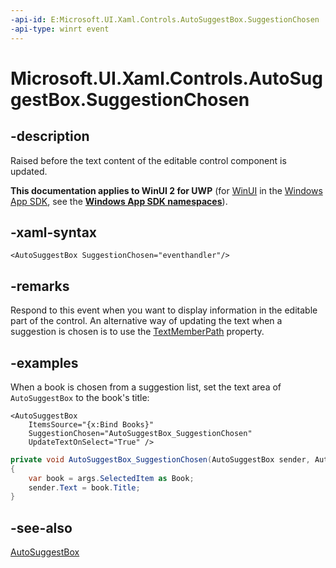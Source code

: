 ```yaml
---
-api-id: E:Microsoft.UI.Xaml.Controls.AutoSuggestBox.SuggestionChosen
-api-type: winrt event
---
```


<!-- Event syntax
public event Windows.Foundation.TypedEventHandler SuggestionChosen<Windows.UI.Xaml.Controls.AutoSuggestBox,  Windows.UI.Xaml.Controls.AutoSuggestBoxSuggestionChosenEventArgs>
-->

# Microsoft.UI.Xaml.Controls.AutoSuggestBox.SuggestionChosen

## -description
Raised before the text content of the editable control component is updated.

**This documentation applies to WinUI 2 for UWP** (for [WinUI](/windows/apps/winui/winui3/) in the [Windows App SDK](/windows/apps/windows-app-sdk/), see the **[Windows App SDK namespaces](/windows/windows-app-sdk/api/winrt/)**).

## -xaml-syntax
```xaml
<AutoSuggestBox SuggestionChosen="eventhandler"/>
```


## -remarks
Respond to this event when you want to display information in the editable part of the control. An alternative way of updating the text when a suggestion is chosen is to use the [TextMemberPath](autosuggestbox_textmemberpath.md) property.

## -examples
When a book is chosen from a suggestion list, set the text area of `AutoSuggestBox` to the book's title:

```xaml
<AutoSuggestBox  
    ItemsSource="{x:Bind Books}"
    SuggestionChosen="AutoSuggestBox_SuggestionChosen" 
    UpdateTextOnSelect="True" />
```

```cs
private void AutoSuggestBox_SuggestionChosen(AutoSuggestBox sender, AutoSuggestBoxSuggestionChosenEventArgs args)
{
    var book = args.SelectedItem as Book;
    sender.Text = book.Title;
}
```

## -see-also
[AutoSuggestBox](autosuggestbox.md)

